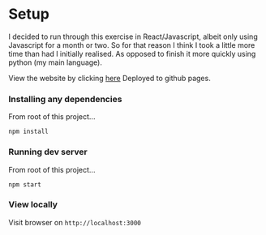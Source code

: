 # Setup

I decided to run through this exercise in React/Javascript, albeit only using Javascript for a month or two. So for that reason I think I took a little more time than had I initially realised. As opposed to finish it more quickly using python (my main language).

View the website by clicking [here](https://danielc92.github.io/cubic-exercise/)
Deployed to github pages.

### Installing any dependencies
From root of this project...
```
npm install
```

### Running dev server
From root of this project...
```
npm start
```
### View locally
Visit browser on `http://localhost:3000`
